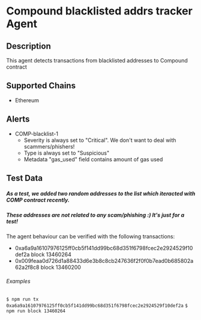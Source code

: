 # Compound blacklisted addrs tracker Agent

## Description

This agent detects transactions from blacklisted addresses to Compound contract

## Supported Chains

- Ethereum

## Alerts

- COMP-blacklist-1
  - Severity is always set to "Critical". We don't want to deal with scammers/phishers!
  - Type is always set to "Suspicious"
  - Metadata "gas_used" field contains amount of gas used

## Test Data

##### As a test, we added two random addresses to the list which iteracted with COMP contract recently.
##### These addresses are not related to any scam/phishing :) It's just for a test!

The agent behaviour can be verified with the following transactions:

- 0xa6a9a16107976125ff0cb5f141dd99bc68d351f6798fcec2e2924529f10def2a block 13460264
- 0x009feaa0d726d1a88433d6e3b8c8cb247636f2f0f0b7ead0b685802a62a2f8c8 block 13460200

###### Examples

`$ npm run tx 0xa6a9a16107976125ff0cb5f141dd99bc68d351f6798fcec2e2924529f10def2a`
`$ npm run block 13460264`